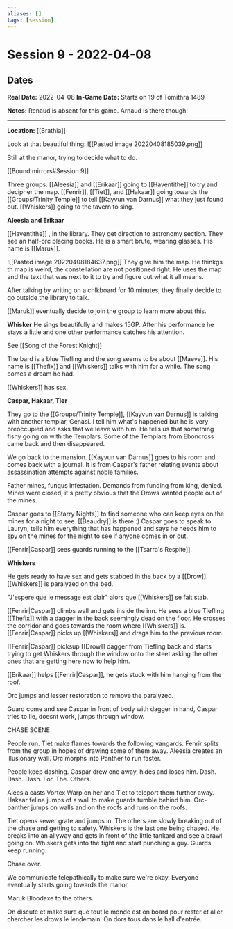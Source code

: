 ```yaml
---
aliases: []
tags: [session]
---
```

# Session 9 - 2022-04-08
## Dates
**Real Date:** 2022-04-08
**In-Game Date:** Starts on 19 of Tomithra 1489

**Notes:** Renaud is absent for this game. Arnaud is there though!

---

**Location:** [[Brathia]] 

Look at that beautiful thing:
![[Pasted image 20220408185039.png]]

Still at the manor, trying to decide what to do.

[[Bound mirrors#Session 9]]


Three groups: [[Aleesia]] and [[Erikaar]] going to [[Haventithe]] to try and decipher the map. [[Fenrir]], [[Tiet]], and [[Hakaar]] going towards the [[Groups/Trinity Temple]] to tell [[Kayvun van Darnus]] what they just found out. [[Whiskers]] going to the tavern to sing.

**Aleesia and Erikaar**

[[Haventithe]] , in the library. They get direction to astronomy section. They see an half-orc placing books. He is a smart brute, wearing glasses. His name is [[Maruk]].

![[Pasted image 20220408184637.png]]
 They give him the map. He thinkgs th map is weird, the constellation are not positioned right. He uses the map and the text that was next to it to try and figure out what it all means.
 
After talking by writing on a chlkboard for 10 minutes, they finally decide to go outside the library to talk.

[[Maruk]] eventually decide to join the group to learn more about this.

**Whisker**
He sings beautifully and makes 15GP. After his performance he stays a little and one other performance catches his attention. 

See [[Song of the Forest Knight]]

The bard is a blue Tiefling and the song seems to be about [[Maeve]]. His name is [[Thefix]] and [[Whiskers]] talks with him for a while. The song comes a dream he had. 

[[Whiskers]] has sex.

**Caspar, Hakaar, Tier**

They go to the [[Groups/Trinity Temple]], [[Kayvun van Darnus]] is talking with another templar, Genasi. I tell him what's happened but he is very preoccupied and asks that we leave with him. He tells us that something fishy going on with the Templars. Some of the Templars from Eboncross came back and then disappeared. 

We go back to the mansion. [[Kayvun van Darnus]] goes to his room and comes back with a journal. It is from Caspar's father relating events about assassination attempts against noble families. 

Father mines, fungus infestation. Demands from funding from king, denied. Mines were closed, it's pretty obvious that the Drows wanted people out of the mines.

Caspar goes to [[Starry Nights]] to find someone who can keep eyes on the mines for a night to see. [[Beaudry]] is there :) Caspar goes to speak to Lauryn, tells him everything that has happened and says he needs him to spy on the mines for the night to see if anyone comes in or out.

[[Fenrir|Caspar]] sees guards running to the [[Tsarra's Respite]].

**Whiskers**

He gets ready to have sex and gets stabbed in the back by a [[Drow]]. [[Whiskers]] is paralyzed on the bed. 

"J'espere que le message est clair" alors que [[Whiskers]] se fait stab.

[[Fenrir|Caspar]] climbs wall and gets inside the inn. He sees a blue Tiefling [[Thefix]] with a dagger in the back seemingly dead on the floor. He crosses the corridor and goes towards the room where [[Whiskers]] is. [[Fenrir|Caspar]] picks up [[Whiskers]] and drags him to the previous room.

[[Fenrir|Caspar]] picksup [[Drow]] dagger from Tiefling back and starts trying to get Whiskers through the window onto the steet asking the other ones that are getting here now to help him.

[[Erikaar]] helps [[Fenrir|Caspar]], he gets stuck with him hanging from the roof.

Orc jumps and lesser restoration to remove the paralyzed.

Guard come and see Caspar in front of body with dagger in hand, Caspar tries to lie, doesnt work, jumps through window.

CHASE SCENE

People run. Tiet make flames towards the following vangards. Fenrir splits from the group in hopes of drawing some of them away. Aleesia creates an illusionary wall. Orc morphs into Panther to run faster.

People keep dashing. Caspar drew one away, hides and loses him. Dash. Dash. Dash. For. The. Others.

Aleesia casts Vortex Warp on her and Tiet to teleport them further away. Hakaar feline jumps of a wall to make guards tumble behind him. Orc-panther jumps on walls and on the roofs and runs on the roofs.

Tiet opens sewer grate and jumps in. The others are slowly breaking out of the chase and getting to safety. Whiskers is the last one being chased. He breaks into an allyway and gets in front of the little tankard and see a brawl going on. Whiskers gets into the fight and start punching a guy. Guards keep running. 

Chase over.

We communicate telepathically to make sure we're okay. Everyone eventually starts going towards the manor.

Maruk Bloodaxe to the others. 

On discute et make sure que tout le monde est on board pour rester et aller chercher les drows le lendemain. On dors tous dans le hall d'entrée.


